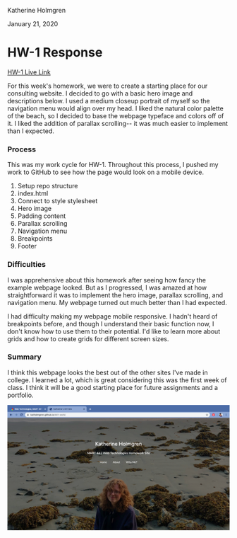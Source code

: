 Katherine Holmgren

January 21, 2020

# HW-1 Response

[HW-1 Live Link](https://katholmgren.github.io/441-work/)

For this week's homework, we were to create a starting place for our consulting website. I decided to go with a basic hero image and descriptions below. I used a medium closeup portrait of myself so the navigation menu would align over my head. I liked the natural color palette of the beach, so I decided to base the webpage typeface and colors off of it. I liked the addition of parallax scrolling-- it was much easier to implement than I expected.

### Process

This was my work cycle for HW-1. Throughout this process, I pushed my work to GitHub to see how the page would look on a mobile device.

1. Setup repo structure
2. index.html
3. Connect to style stylesheet
4. Hero image
5. Padding content
6. Parallax scrolling
7. Navigation menu
8. Breakpoints
9. Footer

### Difficulties

I was apprehensive about this homework after seeing how fancy the example webpage looked. But as I progressed, I was amazed at how straightforward it was to implement the hero image, parallax scrolling, and navigation menu. My webpage turned out much better than I had expected.

I had difficulty making my webpage mobile responsive. I hadn't heard of breakpoints before, and though I understand their basic function now, I don't know how to use them to their potential. I'd like to learn more about grids and how to create grids for different screen sizes.

### Summary

I think this webpage looks the best out of the other sites I've made in college. I learned a lot, which is great considering this was the first week of class. I think it will be a good starting place for future assignments and a portfolio.


![Hero Screenshot](./imgs/hero-screenshot.png)
